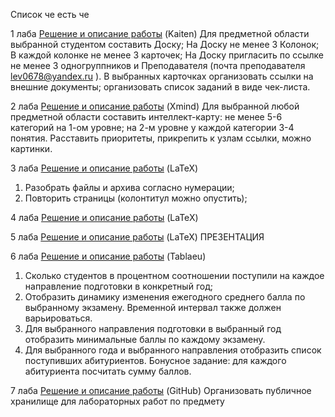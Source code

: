 Список че есть че


1 лаба
[Решение и описание работы](https://github.com/AlexKar575/-/blob/main/изображение_2025-06-04_235912317.png) (Kaiten) 
	Для предметной области выбранной студентом составить Доску;	
 На Доску не менее 3 Колонок;	
 В каждой колонке не менее 3 карточек;
На Доску пригласить по ссылке не менее 3 одногруппников и Преподавателя (почта преподавателя lev0678@yandex.ru ).
В выбранных карточках организовать ссылки на внешние документы; организовать список заданий в виде чек-листа.



2 лаба
[Решение и описание работы](https://github.com/AlexKar575/-/blob/main/Путешествие%20мечты.pdf) (Xmind) 
Для выбранной любой предметной области составить интеллект-карту: не менее 5-6 категорий на 1-ом уровне; на 2-м уровне у каждой категории 3-4 понятия. Расставить приоритеты, прикрепить к узлам ссылки, можно картинки.


3 лаба
[Решение и описание работы](https://github.com/AlexKar575/-/blob/main/хзлол.pdf) (LaTeX) 
1.	Разобрать файлы и архива согласно нумерации;
2.	Повторить страницы (колонтитул можно опустить);



4 лаба
[Решение и описание работы](https://github.com/AlexKar575/-/blob/main/123.pdf) (LaTeX) 


5 лаба
[Решение и описание работы](https://github.com/AlexKar575/-/blob/main/Преза%20(1).pdf) (LaTeX) ПРЕЗЕНТАЦИЯ


6 лаба
[Решение и описание работы](https://github.com/AlexKar575/-/blob/main/кунига.twbx) (Tablaeu) 
1. Сколько студентов в процентном соотношении поступили на каждое направление подготовки в конкретный год;
2. Отобразить динамику изменения ежегодного среднего балла по выбранному экзамену. Временной интервал также должен варьироваться.
3. Для выбранного направления подготовки в выбранный год отобразить минимальные баллы по каждому экзамену.
4. Для выбранного года и выбранного направления отобразить список поступивших абитуриентов. Бонусное задание: для каждого абитуриента посчитать сумму баллов.

7 лаба
[Решение и описание работы](https://github.com/AlexKar575/-/blob/main/кунига.twbx) (GitHub) 
Организовать публичное хранилище для  лабораторных работ по предмету

